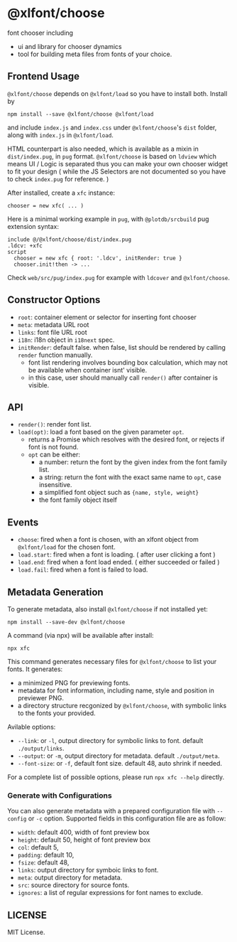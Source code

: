 # @xlfont/choose

font chooser including

 - ui and library for chooser dynamics
 - tool for building meta files from fonts of your choice.


## Frontend Usage

`@xlfont/choose` depends on `@xlfont/load` so you have to install both. Install by

    npm install --save @xlfont/choose @xlfont/load

and include `index.js` and `index.css` under `@xlfont/choose`'s `dist` folder, along with `index.js` in `@xlfont/load`.

HTML counterpart is also needed, which is available as a mixin in `dist/index.pug`, in `pug` format. `@xlfont/choose` is based on `ldview` which means UI / Logic is separated thus you can make your own chooser widget to fit your design ( while the JS Selectors are not documented so you have to check `index.pug` for reference. )

After installed, create a `xfc` instance:

    chooser = new xfc( ... )

Here is a minimal working example in `pug`, with `@plotdb/srcbuild` pug extension syntax:

    include @/@xlfont/choose/dist/index.pug
    .ldcv: +xfc
    script
      chooser = new xfc { root: '.ldcv', initRender: true }
      chooser.init!then -> ...


Check `web/src/pug/index.pug` for example with `ldcover` and `@xlfont/choose`.


## Constructor Options

 - `root`: container element or selector for inserting font chooser
 - `meta`: metadata URL root
 - `links`: font file URL root
 - `i18n`: i18n object in `i18next` spec.
 - `initRender`: default false. when false, list should be rendered by calling `render` function manually.
   - font list rendering involves bounding box calculation, which may not be available when container isnt' visible.
   - in this case, user should manually call `render()` after container is visible.


## API

 - `render()`: render font list.
 - `load(opt)`: load a font based on the given parameter `opt`.
   - returns a Promise which resolves with the desired font, or rejects if font is not found.
   - `opt` can be either:
     - a number: return the font by the given index from the font family list.
     - a string: return the font with the exact same name to `opt`, case insensitive.
     - a simplified font object such as `{name, style, weight}`
     - the font family object itself


## Events

 - `choose`: fired when a font is chosen, with an xlfont object from `@xlfont/load` for the chosen font.
 - `load.start`: fired when a font is loading. ( after user clicking a font )
 - `load.end`: fired when a font load ended. ( either succeeded or failed )
 - `load.fail`: fired when a font is failed to load.


## Metadata Generation

To generate metadata, also install `@xlfont/choose` if not installed yet:

    npm install --save-dev @xlfont/choose

A command (via npx) will be available after install:

    npx xfc

This command generates necessary files for `@xlfont/choose` to list your fonts. It generates:

 - a minimized PNG for previewing fonts.
 - metadata for font information, including name, style and position in previewer PNG.
 - a directory structure recgonized by `@xlfont/choose`, with symbolic links to the fonts your provided.

Avilable options:

 - `--link`: or `-l`, output directory for symbolic links to font. default `./output/links`.
 - `--output`: or `-m`, output directory for metadata. default `./output/meta`.
 - `--font-size`: or `-f`, default font size. default 48, auto shrink if needed.

For a complete list of possible options, please run `npx xfc --help` directly.


### Generate  with Configurations

You can also generate metadata with a prepared configuration file with `--config` or `-c` option. Supported fields in this configuration file are as follow:

 - `width`: default 400, width of font preview box
 - `height`: default 50, height of font preview box
 - `col`: default 5,
 - `padding`: default 10,
 - `fsize`: default 48,
 - `links`: output directory for symboic links to font.
 - `meta`: output directory for metadata.
 - `src`: source directory for source fonts.
 - `ignores`: a list of regular expressions for font names to exclude.


## LICENSE

MIT License.

